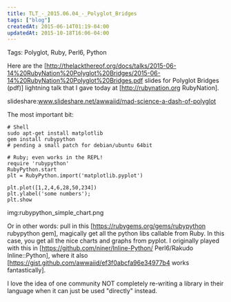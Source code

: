 ```yaml
---
title: TLT_-_2015.06.04_-_Polyglot_Bridges
tags: ["blog"]
createdAt: 2015-06-14T01:19-04:00
updatedAt: 2015-10-18T16:06-04:00
---
```


Tags: Polyglot, Ruby, Perl6, Python

Here are the [http://thelackthereof.org/docs/talks/2015-06-14%20RubyNation%20Polyglot%20Bridges/2015-06-14%20RubyNation%20Polyglot%20Bridges.pdf slides for Polyglot Bridges (pdf)] lightning talk that I gave today at [http://rubynation.org RubyNation].

slideshare:www.slideshare.net/awwaiid/mad-science-a-dash-of-polyglot

The most important bit:

```
# Shell
sudo apt-get install matplotlib
gem install rubypython
# pending a small patch for debian/ubuntu 64bit

# Ruby; even works in the REPL!
require 'rubypython'
RubyPython.start
plt = RubyPython.import('matplotlib.pyplot')

plt.plot([1,2,4,6,28,50,234])
plt.ylabel('some numbers');
plt.show
```

img:rubypython_simple_chart.png

Or in other words: pull in this [https://rubygems.org/gems/rubypython rubypython gem], magically get all the python libs callable from Ruby. In this case, you get all the nice charts and graphs from pyplot. I originally played with this in [https://github.com/niner/Inline-Python/ Perl6/Rakudo Inline::Python], where it also [https://gist.github.com/awwaiid/ef3f0abcfa96e34977b4 works fantastically].

I love the idea of one community NOT completely re-writing a library in their language when it can just be used "directly" instead.


